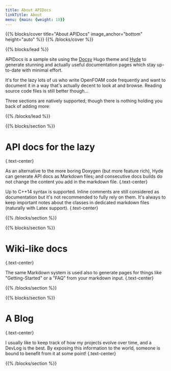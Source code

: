 ```yaml
---
title: About APIDocs
linkTitle: About
menu: {main: {weight: 10}}
---
```


{{% blocks/cover title="About APIDocs" image_anchor="bottom" height="auto" %}}
{{% /blocks/cover %}}

{{% blocks/lead %}}

APIDocs is a sample site using the [Docsy](https://github.com/google/docsy)
Hugo theme and [Hyde](https://github.com/adobe/hyde) to generate stunning
and actually useful documentation pages which stay up-to-date with minimal effort.

It's for the lazy lots of us who write OpenFOAM code frequently and want to document it
in a way that's actually decent to look at and browse. Reading source code files is still
better though...

Three sections are natively supported; though there is nothing holding you back of adding more:

{{% /blocks/lead %}}

{{% blocks/section %}}

# API docs for the lazy
{.text-center}

As an alternative to the more boring Doxygen (but more feature rich), Hyde can generate API docs
as Markdown files; and consecutive docs builds do not change the content you add in the markdown file.
{.text-center}

Up to C++14 syntax is supported. Inline comments are still considered as documentation but it's not
recommended to fully rely on them. It's always to keep important notes about the classes in dedicated
markdown files (naturally with Latex support).
{.text-center}

{{% /blocks/section %}}

{{% blocks/section %}}

# Wiki-like docs
{.text-center}

The same Markdown system is used also to generate pages for things like "Getting-Started" or
a "FAQ" from your markdown input.
{.text-center}

{{% /blocks/section %}}

{{% blocks/section %}}

# A Blog
{.text-center}

I usually like to keep track of how my projects evolve over time, and a DevLog is the best. By
exposing this information to the world, someone is bound to benefit from it at some point!
{.text-center}

{{% /blocks/section %}}
